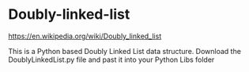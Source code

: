 # Doubly-linked-list

https://en.wikipedia.org/wiki/Doubly_linked_list

This is a Python based Doubly Linked List data structure.
Download the DoublyLinkedList.py file and past it into your Python Libs folder
